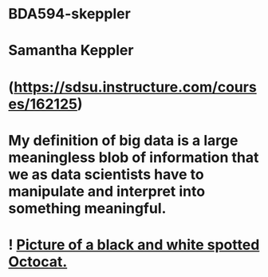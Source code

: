 # BDA594-skeppler
# Samantha Keppler
# (https://sdsu.instructure.com/courses/162125)
# My definition of big data is a large meaningless blob of information that we as data scientists have to manipulate and interpret into something meaningful.
# ! [Picture of a black and white spotted Octocat.](https://octodex.github.com/images/snowoctocat.png)
